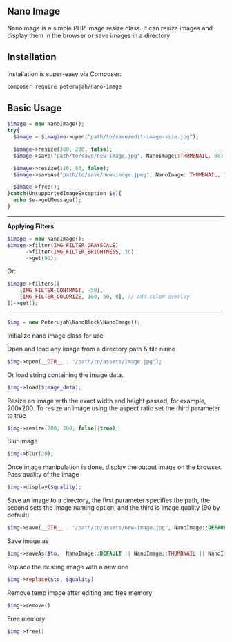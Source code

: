 ## Nano Image

NanoImage is a simple PHP image resize class. It can resize images and display them in the browser or save images in a directory

## Installation

Installation is super-easy via Composer:
```md
composer require peterujah/nano-image
```

## Basic Usage

```php
$image = new NanoImage();
try{
  $image = $imagine->open("path/to/save/edit-image-size.jpg");

  $image->resize(360, 200, false);
  $image->save("path/to/save/new-image.jpg", NanoImage::THUMBNAIL, 80);

  $image->resize(116, 80, false);
  $image->saveAs("path/to/save/new-image.jpeg", NanoImage::THUMBNAIL, 100, NanoImage::JPEG);

  $image->free();
}catch(UnsupportedImageException $e){
  echo $e->getMessage();
}
```


---

**Applying Filters**
```php
$image = new NanoImage();
$image->filter(IMG_FILTER_GRAYSCALE)
      ->filter(IMG_FILTER_BRIGHTNESS, 30)
      ->get(90);
```
Or:
```php
$image->filters([
    [IMG_FILTER_CONTRAST, -50],
    [IMG_FILTER_COLORIZE, 100, 50, 0], // Add color overlay
])->get();
```
---

```php
$img = new Peterujah\NanoBlock\NanoImage();
```
Initialize nano image class for use


Open and load any image from a directory path & file name

```php
$img->open(__DIR__ . "/path/to/assets/image.jpg");
```
Or load string containing the image data.

```php
$img->load($image_data);
```

Resize an image with the exact width and height passed, for example, 200x200. To resize an image using the aspect ratio set the third parameter to true

```php
$img->resize(200, 200, false||true);
```

Blur image 
```php
$img->blur(20);
```

Once image manipulation is done, display the output image on the browser. Pass quality of the image

```php
$img->display($quality);
```

Save an image to a directory, the first parameter specifies the path, the second sets the image naming option, and the third is image quality (90 by default)
```php
$img->save(__DIR__ . "/path/to/assets/new-image.jpg", NanoImage::DEFAULT, $quality);
```

Save image as

```php
$img->saveAs($to,  NanoImage::DEFAULT || NanoImage::THUMBNAIL || NanoImage::TIMESTAMP, $quality, self::JPEG)
```

Replace the existing image with a new one

```php
$img->replace($to, $quality)
```

Remove temp image after editing and free memory

```php
$img->remove()
```

Free memory

```php
$img->free()
```

